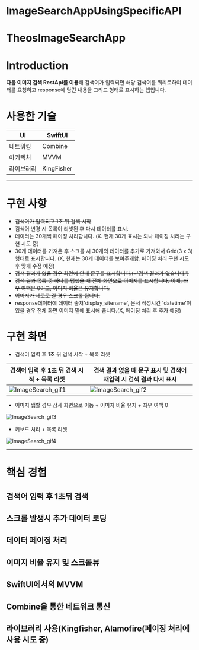 # ImageSearchAppUsingSpecificAPI

# TheosImageSearchApp


# Introduction

**다음 이미지 검색 RestApi를 이용**해 검색어가 입력되면 해당 검색어를 쿼리로하여 데이터를 요청하고 response에 담긴 내용을 그리드 형태로 표시하는 앱입니다. 


# 사용한 기술

| UI | SwiftUI |
| --- | --- |
| 네트워킹 | Combine |
| 아키텍처 | MVVM |
| 라이브러리 | KingFisher |

---

# 구현 사항

- ~~검색어가 입력되고 1초 뒤 검색 시작~~
- ~~검색어 변경 시 목록이 리셋된 후 다시 데이터를 표시.~~
- 데이터는 30개씩 페이징 처리합니다. (X. 현재 30개 표시는 되나 페이징 처리는 구현 시도 중)
- 30개 데이터를 가져온 후 스크롤 시 30개의 데이터를 추가로 가져와서 Grid(3 x 3)형태로 표시합니다. (X, 현재는 30게 데이터를 보여주개함. 페이징 처리 구현 시도 후 맞게 수정 예정)
- ~~검색 결과가 없을 경우 화면에 안내 문구를 표시합니다.(='검색 결과가 없습니다.')~~
- ~~검색 결과 목록 중 하나를 탭했을 때 전체 화면으로 이미지를 표시합니다. 이때, 좌우 여백은 0이고, 이미지 비율은 유지합니다.~~
- ~~이미지가 세로로 길 경우 스크롤 됩니다.~~
- response데이터에 데이터 출처'display_sitename', 문서 작성시간 'datetime'이 있을 경우 전체 화면 이미지 밑에 표시해 줍니다.(X, 페이징 처리 후 추가 예정)



# 구현 화면
- 검색어 입력 후 1초 뒤 검색 시작 + 목록 리셋 

| 검색어 입력 후 1초 뒤 검색 시작 + 목록 리셋 | 검색 결과 없을 때 문구 표시 및 검색어 재입력 시 검색 결과 다시 표시 |
|--- | ---|
|![ImageSearch_gif1](https://user-images.githubusercontent.com/39648822/162135975-f6e48805-7a88-4f7b-969f-3ddde4cac84b.gif)| ![ImageSearch_gif2](https://user-images.githubusercontent.com/39648822/162135927-e83ff5bc-12ca-4b81-be0c-7596bb6ac1e3.gif) |



- 이미지 탭할 경우 상세 화면으로 이동 + 이미지 비율 유지 + 좌우 여백 0


![ImageSearch_gif3](https://user-images.githubusercontent.com/39648822/162135933-49788379-3bca-4837-a37f-d2971e25e235.gif) 


- 키보드 처리 + 목록 리셋

![ImageSearch_gif4](https://user-images.githubusercontent.com/39648822/162135938-fc34808b-7638-4a3e-a79e-af9c689a6f17.gif)


---

# 핵심 경험
## 검색어 입력 후 1초뒤 검색

## 스크롤 발생시 추가 데이터 로딩

## 데이터 페이징 처리

## 이미지 비율 유지 및 스크롤뷰

## SwiftUI에서의 MVVM

## Combine을 통한 네트워크 통신

## 라이브러리 사용(Kingfisher, Alamofire(페이징 처리에 사용 시도 중)


